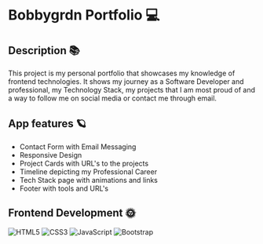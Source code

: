 # Bobbygrdn Portfolio 💻
## Description 📚
 This project is my personal portfolio that showcases my knowledge of frontend technologies. It shows my journey as a Software Developer and professional, my Technology Stack, my projects that I am most proud of and a way to follow me on social media or contact me through email.  
## App features 🪐
 - Contact Form with Email Messaging
- Responsive Design
- Project Cards with URL's to the projects
- Timeline depicting my Professional Career
- Tech Stack page with animations and links
- Footer with tools and URL's 
## Frontend Development 🌞 
 ![HTML5](https://img.shields.io/badge/html5-%23E34F26.svg?style=for-the-badge&logo=html5&logoColor=white) ![CSS3](https://img.shields.io/badge/css3-%231572B6.svg?style=for-the-badge&logo=css3&logoColor=white) ![JavaScript](https://img.shields.io/badge/javascript-%23323330.svg?style=for-the-badge&logo=javascript&logoColor=%23F7DF1E) ![Bootstrap](https://img.shields.io/badge/bootstrap-%23563D7C.svg?style=for-the-badge&logo=bootstrap&logoColor=white) 
 
 
